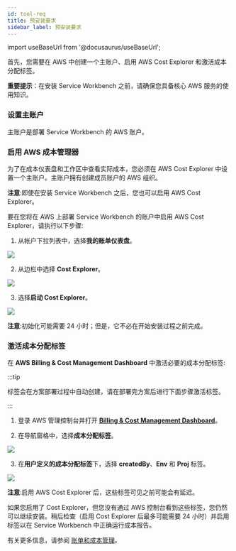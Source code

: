 ```yaml
---
id: tool-req
title: 预安装要求
sidebar_label: 预安装要求
---
```


import useBaseUrl from '@docusaurus/useBaseUrl';

首先，您需要在 AWS 中创建一个主账户、启用 AWS Cost Explorer 和激活成本分配标签。

**重要提示**：在安装 Service Workbench 之前，请确保您具备核心 AWS 服务的使用知识。

### 设置主账户

主账户是部署 Service Workbench 的 AWS 账户。
 
### 启用 AWS 成本管理器

为了在成本仪表盘和工作区中查看实际成本，您必须在 AWS Cost Explorer 中设置一个主账户。主账户拥有创建成员账户的 AWS 组织。

**注意**:即使在安装 Service Workbench 之后，您也可以启用 AWS Cost Explorer。

要在您将在 AWS 上部署 Service Workbench 的账户中启用 AWS Cost Explorer，请执行以下步骤:

1. 从帐户下拉列表中，选择**我的账单仪表盘**。

![](./images/billing_dashboard.png)

2. 从边栏中选择 **Cost Explorer**。

![](./images/cost_explorer1.png)

3. 选择**启动 Cost Explorer**。

![](./images/cost_explorer2.png)

**注意**:初始化可能需要 24 小时；但是，它不必在开始安装过程之前完成。

### 激活成本分配标签

在 **AWS Billing & Cost Management Dashboard** 中激活必要的成本分配标签:

:::tip

标签会在方案部署过程中自动创建，请在部署完方案后进行下面步骤激活标签。

:::

1. 登录 AWS 管理控制台并打开 [**Billing & Cost Management Dashboard**](https://console.aws.amazon.com/billing/)。

2. 在导航窗格中，选择**成本分配标签**。

![](./images/cost_atags1.png)

3. 在**用户定义的成本分配标签**下，选择 **createdBy**、**Env** 和 **Proj** 标签。
 
![](./images/cost_atags2.png)

**注意**:启用 AWS Cost Explorer 后，这些标签可见之前可能会有延迟。

如果您启用了 Cost Explorer，但您没有通过 AWS 控制台看到这些标签，您仍然可以继续安装。稍后检查（启用 Cost Explorer 后最多可能需要 24 小时）并启用标签以在 Service Workbench 中正确运行成本报告。

有关更多信息，请参阅 [账单和成本管理](https://docs.aws.amazon.com/awsaccountbilling/latest/aboutv2/billing-what-is.html)。
